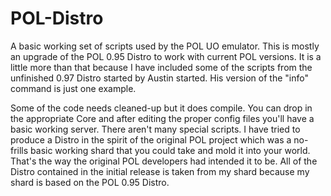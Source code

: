 # POL-Distro
A basic working set of scripts used by the POL UO emulator.
This is mostly an upgrade of the POL 0.95 Distro to work with current POL versions. It is a little more than that because I have included some of the scripts from the unfinished 0.97 Distro started by Austin started. His version of the "info" command is just one example.

Some of the code needs cleaned-up but it does compile. You can drop in the appropriate Core and after editing the proper config files you'll have a basic working server. There aren't many special scripts. I have tried to produce a Distro in the spirit of the original POL project which was a no-frills basic working shard that you could take and mold it into your world. That's the way the original POL developers had intended it to be. All of the Distro contained in the initial release is taken from my shard because my shard is based on the POL 0.95 Distro.
